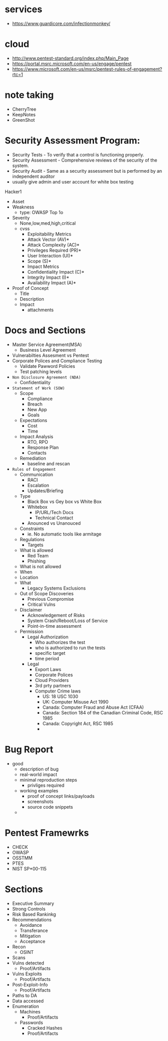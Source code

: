 # services
- https://www.guardicore.com/infectionmonkey/

# cloud
- http://www.pentest-standard.org/index.php/Main_Page
- https://portal.msrc.microsoft.com/en-us/engage/pentest
- https://www.microsoft.com/en-us/msrc/pentest-rules-of-engagement?rtc=1


# note taking
- CherryTree
- KeepNotes
- GreenShot

# Security Assessment Program:
- Security Tests - To verify that a control is functioning properly.
- Security Assessment - Comprehensive reviews of the security of the system.
- Security Audit - Same as a security assessment but is performed by an independent auditor
- usually give admin and user account for white box testing

Hacker1
- Asset
- Weakness
  - type: OWASP Top 1o
- Severity
  - None,low,med,high,critical
  - cvss
    - Exploitability Metrics
    - Attack Vector (AV)*
    - Attack Complexity (AC)*
    - Privileges Required (PR)*
    - User Interaction (UI)*
    - Scope (S)* 
    - Impact Metrics
    - Confidentiality Impact (C)*
    - Integrity Impact (I)*
    - Availability Impact (A)*
- Proof of Concept
  - Title 
  - Description
  - Impact
    - attachments

# Docs and Sections
- Master Service Agreement(MSA)
  - Business Level Agreement
- Vulnerabilties Assesment vs Pentest
- Corporate Polices and Compliance Testing
  - Validate Pawword Policies
  - Test patching levels
- `Non Disclosure Agreement (NDA)`
  - Confidentiality
- `Statement of Work (SOW)`
  - Scope
    - Compliance
    - Breach
    - New App
    - Goals
  - Expectations
    - Cost
    - Time
  - Impact Analysis
    - RTO, RPO
    - Response Plan
    - Contacts
  - Remediation
    - baseline and rescan
- `Rules of Engagement`
  - Communication
    - RACI
    - Escalation
    - Updates/Briefing
  - Type
    - Black Box vs Gey box vs White Box
    - Whitebox  
      - IP/URL/Tech Docs
      - Technical Contact
    - Anounced vs Unanouced 
  - Constraints
    - ie. No automatic tools like armitage
  - Regulations
    - Targets
  - What is allowed
    - Red Team
    - Phishing
  - What is not allowed
  - When
  - Location
  - What
    - Legacy Systems Exclusions
  - Out of Scope Discoveries
    - Previous Compromise
    - Critical Vulns
  - Disclaimer
    - Acknowledgement of Risks
    - System Crash/Reboot/Loss of Service
    - Point-in-time assessment
  - Permission
    - Legal Authorization
      - Who authorizes the test
      - who is authorized to run the tests
      - specific target
      - time period
    - Legal
      - Export Laws
      - Corporate Polices
      - Cloud Providers
      - 3rd prty partners
      - Computer Crime laws
        - US: 18 USC 1030
        - UK: Computer Misuse Act 1990
        - Canada: Computer Fraud and Abuse Act (CFAA)
        - Canada: Section 184 of the Canadian Criminal Code, RSC 1985 
        - Canada: Copyright Act, RSC 1985
        - 
# Bug Report
- good
  - description of bug
  - real-world impact
  - minimal reproduction steps
    - privliges required 
  - working examples
    - proof of concept links/payloads
    - screenshots
    - source code snippets
  - 

# Pentest Framewrks
- CHECK
- OWASP
- OSSTMM
- PTES
- NIST SP*00-115

# Sections
  - Executive Summary
  - Strong Controls
  - Risk Based Rankinkg
  -  Recommendations
     -  Avoidance
     -  Transferance
     -  Mitigation
     -  Acceptance
  - Recon
    - OSINT
  - Scans
  - Vulns detected
    -  Proof/Artifacts  
  - Vulns Exploits
    -  Proof/Artifacts  
  - Post-Exploit-Info
    -  Proof/Artifacts  
  - Paths to DA
  - Data accessed
  - Enumeration
    - Machines
      -  Proof/Artifacts  
    - Passwords
      - Cracked Hashes
      - Proof/Artifacts  
